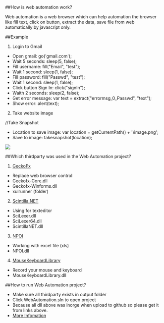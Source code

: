 ##How is web automation work?

Web automation is a web browser which can help automation the browser like fill text, click on button, extract the data, save file from web automatically by javascript only.

##Example

1. Login to Gmail

  - Open gmail: go('gmail.com');
  - Wait 5 seconds: sleep(5, false);
  - Fill username: fill("Email", "test");
  - Wait 1 second: sleep(1, false);
  - Fill password: fill("Passwd", "test");
  - Wait 1 second: sleep(1, false);
  - Click button Sign In: click("signIn");
  - Waith 2 seconds: sleep(2, false);
  - Get error message: var text = extract("errormsg_0_Passwd", "text");
  - Show error: alert(text);

2. Take website image

  //Take Snapshot
  - Location to save image: var location = getCurrentPath() + '\\image.png';
  - Save to image: takesnapshot(location);

![](https://github.com/thangdc/web-automation/raw/master/web-automation.png)

##Which thirdparty was used in the Web Automation project?

1. [GeckoFx](https://bitbucket.org/geckofx)
  - Replace web browser control
  - Geckofx-Core.dll
  - Geckofx-Winforms.dll
  - xulrunner (folder)
2. [Scintilla.NET](https://scintillanet.codeplex.com/)
  - Using for texteditor
  - SciLexer.dll
  - SciLexer64.dll
  - ScintillaNET.dll
3. [NPOI](https://npoi.codeplex.com/)
  - Working with excel file (xls)
  - NPOI.dll
4. [MouseKeyboardLibrary](http://www.codeproject.com/Articles/28064/Global-Mouse-and-Keyboard-Library)
  - Record your mouse and keyboard
  - MouseKeyboardLibrary.dll

##How to run Web Automation project?

- Make sure all thirdparty exists in output folder
- Click WebAutomation.sln to open project
- Because all dll above was inorge when upload to github so please get it from links above.
- [More Infomation](http://www.codeproject.com/Tips/525426/Web-Automation)
